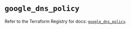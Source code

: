 # `google_dns_policy`

Refer to the Terraform Registry for docs: [`google_dns_policy`](https://registry.terraform.io/providers/hashicorp/google-beta/6.34.1/docs/resources/google_dns_policy).
